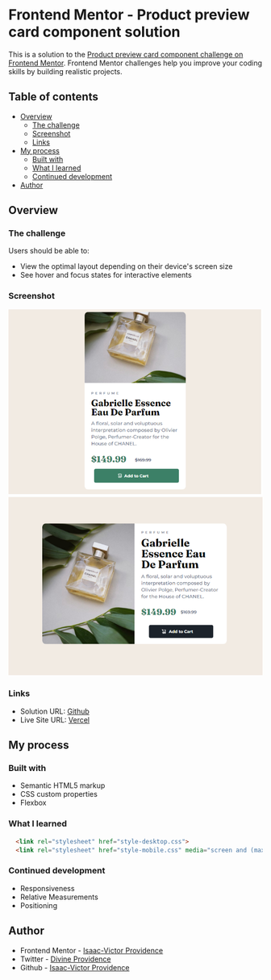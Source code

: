 # Frontend Mentor - Product preview card component solution

This is a solution to the [Product preview card component challenge on Frontend Mentor](https://www.frontendmentor.io/challenges/product-preview-card-component-GO7UmttRfa). Frontend Mentor challenges help you improve your coding skills by building realistic projects. 

## Table of contents

- [Overview](#overview)
  - [The challenge](#the-challenge)
  - [Screenshot](#screenshot)
  - [Links](#links)
- [My process](#my-process)
  - [Built with](#built-with)
  - [What I learned](#what-i-learned)
  - [Continued development](#continued-development)
- [Author](#author)


## Overview

### The challenge

Users should be able to:

- View the optimal layout depending on their device's screen size
- See hover and focus states for interactive elements

### Screenshot

![Mobile View](./design/mobile.png)
![Desktop View](./design/desktop.png)


### Links

- Solution URL: [Github](https://github.com/Emoji123-s/product_preview)
- Live Site URL: [Vercel](https://product-preview-azure-phi.vercel.app/)

## My process

### Built with

- Semantic HTML5 markup
- CSS custom properties
- Flexbox

### What I learned

```html
  <link rel="stylesheet" href="style-desktop.css">
  <link rel="stylesheet" href="style-mobile.css" media="screen and (max-width: 767px)">
```

### Continued development

- Responsiveness
- Relative Measurements
- Positioning


## Author

- Frontend Mentor - [Isaac-Victor Providence](https://www.frontendmentor.io/profile/Emoji123-s)
- Twitter - [Divine Providence](https://twitter.com/p_r_o_v_i_dence)
- Github - [Isaac-Victor Providence](https://github.com/Emoji123-s)
